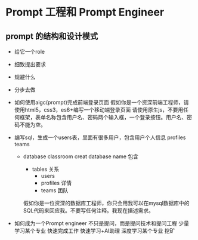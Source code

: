 # Prompt 工程和 Prompt Engineer

## prompt 的结构和设计模式
- 给它一个role 
- 细致提出要求
- 规避什么
- 分步去做

- 如何使用aigc(prompt)完成前端登录页面
    假如你是一个资深前端工程师，请使用html5，css3，es6+编写一个移动端登录页面
    请使用原生js，不要用任何框架，表单名称包含用户名、密码两个输入框，一个登录按钮。用户名、密码不能为空。


- 编写sql，生成一个users表，里面有很多用户，包含用户个人信息 profiles
teams
    - database classroom creat database name
        包含
        - tables 关系
            - users
            - profiles 详情
            - teams 团队

        假如你是一位资深的数据库工程师，你只会用我可以在mysql数据库中的SQL代码来回应我。不要写任何注释。我现在描述需求。

- 如何成为一个Prompt engineer
    不只是提问，而是提问技术和提问工程
    少量学习某个专业  快速完成工作  快速学习+AI助理
    深度学习某个专业  挖矿  

